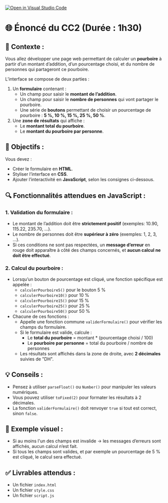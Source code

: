 [![Open in Visual Studio Code](https://classroom.github.com/assets/open-in-vscode-2e0aaae1b6195c2367325f4f02e2d04e9abb55f0b24a779b69b11b9e10269abc.svg)](https://classroom.github.com/online_ide?assignment_repo_id=19230455&assignment_repo_type=AssignmentRepo)
# 🌐 Énoncé du CC2 (Durée : 1h30)

## 🔧 Contexte :
Vous allez développer une page web permettant de calculer un **pourboire** à partir d’un montant d’addition, d’un pourcentage choisi, et du nombre de personnes qui partageront ce pourboire.

L’interface se compose de deux parties :
1. Un **formulaire** contenant :
   - Un champ pour saisir le **montant de l’addition**.
   - Un champ pour saisir le **nombre de personnes** qui vont partager le pourboire.
   - Une série de **boutons** permettant de choisir un pourcentage de pourboire : **5 %, 10 %, 15 %, 25 %, 50 %**.
2. Une **zone de résultats** qui affiche :
   - Le **montant total du pourboire**.
   - Le **montant du pourboire par personne**.

## 🎯 Objectifs :
Vous devez :
- Créer le formulaire en **HTML**.
- Styliser l’interface en **CSS**.
- Ajouter l’interactivité en **JavaScript**, selon les consignes ci-dessous.

## 🔍 Fonctionnalités attendues en JavaScript :

### 1. Validation du formulaire :
- Le montant de l’addition doit être **strictement positif** (exemples: 10.90, 115.22, 235.70, ...).
- Le nombre de personnes doit être **supérieur à zéro** (exemples: 1, 2, 3, ...).
- Si ces conditions ne sont pas respectées, un **message d’erreur** en rouge doit apparaître à côté des champs concernés, et **aucun calcul ne doit être effectué**.

### 2. Calcul du pourboire :
- Lorsqu’un bouton de pourcentage est cliqué, une fonction spécifique est appelée :
  - `calculerPourboire5()` pour le bouton 5 %
  - `calculerPourboire10()` pour 10 %
  - `calculerPourboire15()` pour 15 %
  - `calculerPourboire25()` pour 25 %
  - `calculerPourboire50()` pour 50 %
- Chacune de ces fonctions :
  - Appelle une fonction commune `validerFormulaire()` pour vérifier les champs du formulaire.
  - Si le formulaire est valide, calcule :
    - Le **total du pourboire** = montant * (pourcentage choisi / 100)
    - Le **pourboire par personne** = total du pourboire / nombre de personnes
  - Les résultats sont affichés dans la zone de droite, avec **2 décimales** suivies de "DH".

## 💡 Conseils :
- Pensez à utiliser `parseFloat()` ou `Number()` pour manipuler les valeurs numériques.
- Vous pouvez utiliser `toFixed(2)` pour formater les résultats à 2 décimales.
- La fonction `validerFormulaire()` doit renvoyer `true` si tout est correct, sinon `false`.

## 📸 Exemple visuel :
- Si au moins l'un des champs est invalide → les messages d’erreurs sont affichés, aucun calcul n’est fait.
- Si tous les champs sont valides, et par exemple un pourcentage de 5 % est cliqué, le calcul sera effectué.

## ✅ Livrables attendus :
- Un fichier `index.html`
- Un fichier `style.css`
- Un fichier `script.js`
